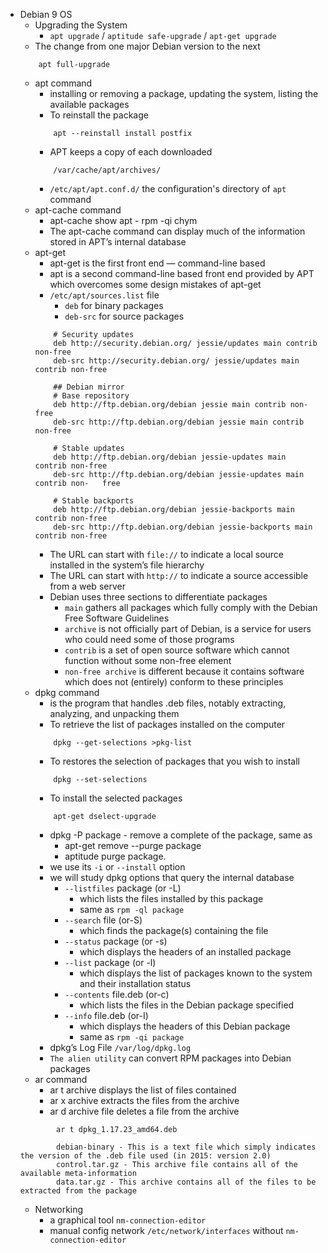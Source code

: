 - Debian 9 OS
	+ Upgrading the System
		+  `apt upgrade` / `aptitude safe-upgrade` / `apt-get upgrade`
	+ The change from one major Debian version to the next
	```
		apt full-upgrade
	```
	+ apt command
		+ installing or removing a package, updating the system, listing the available packages
		+ To reinstall the package
		```
			apt --reinstall install postfix
		```
		+ APT keeps a copy of each downloaded
		```
			/var/cache/apt/archives/
		```
		+ `/etc/apt/apt.conf.d/` the configuration's directory of `apt` command
	+ apt-cache command
		+ apt-cache show apt - rpm -qi chym
		+ The apt-cache command can display much of the information stored in APT’s internal database
	+ apt-get
		+ apt-get is the first front end — command-line based
		+ apt is a second command-line based front end provided by APT which overcomes some design mistakes of apt-get
		+ `/etc/apt/sources.list` file
			+ `deb` for binary packages
			+ `deb-src` for source packages
		```
			# Security updates
			deb http://security.debian.org/ jessie/updates main contrib non-free
			deb-src http://security.debian.org/ jessie/updates main contrib non-free

			## Debian mirror
			# Base repository
			deb http://ftp.debian.org/debian jessie main contrib non-free
			deb-src http://ftp.debian.org/debian jessie main contrib non-free

			# Stable updates
			deb http://ftp.debian.org/debian jessie-updates main contrib non-free
			deb-src http://ftp.debian.org/debian jessie-updates main contrib non-	free
			
			# Stable backports
			deb http://ftp.debian.org/debian jessie-backports main contrib non-free
			deb-src http://ftp.debian.org/debian jessie-backports main contrib non-free
		```
		+ The URL can start with `file://` to indicate a local source installed in the system’s file hierarchy
		+ The URL can start with `http://` to indicate a source accessible from a web server
		+ Debian uses three sections to differentiate packages
			+ `main` gathers all packages which fully comply with the Debian Free Software Guidelines
			+ `archive` is not officially part of Debian, is a service for users who could need some of those programs
			+ `contrib` is a set of open source software which cannot function without some non-free element
			+ `non-free archive` is different because it contains software which does not (entirely) conform to these principles
	+ dpkg command
		+ is the program that handles .deb files, notably extracting, analyzing, and unpacking them
		+ To retrieve the list of packages installed on the computer
		```
			dpkg --get-selections >pkg-list
		```
		+ To restores the selection of packages that you wish to install
		```
			dpkg --set-selections
		```
		+ To install the selected packages
		```
			apt-get dselect-upgrade
		```
		+ dpkg -P package - remove a complete of the package, same as
			+ apt-get remove --purge package
			+ aptitude purge package.
		+ we use its `-i` or `--install` option
		+ we will study dpkg options that query the internal database
			+ `--listfiles` package (or -L)
				+ which lists the files installed by this package
				+ same as `rpm -ql package`
			+ `--search` file (or-S)
				+ which finds the package(s) containing the file
			+ `--status` package (or -s)
				+ which displays the headers of an installed package
			+ `--list` package (or -l)
				+ which displays the list of packages known to the system and their installation status
			+ `--contents` file.deb (or-c)
				+ which lists the files in the Debian package specified
			+ `--info` file.deb (or-I)
				+ which displays the headers of this Debian package
				+ same as `rpm -qi package`
		+ dpkg’s Log File `/var/log/dpkg.log`
		+ `The alien utility` can convert RPM packages into Debian packages			
	+ ar command
		+ ar t archive displays the list of files contained
		+ ar x archive extracts the files from the archive
		+ ar d archive file deletes a file from the archive
	```
			ar t dpkg_1.17.23_amd64.deb
	
			debian-binary - This is a text file which simply indicates the version of the .deb file used (in 2015: version 2.0)
			control.tar.gz - This archive file contains all of the available meta-information
			data.tar.gz - This archive contains all of the files to be extracted from the package
	```
	+ Networking
		+ a graphical tool `nm-connection-editor`
		+ manual config network `/etc/network/interfaces` without `nm-connection-editor`